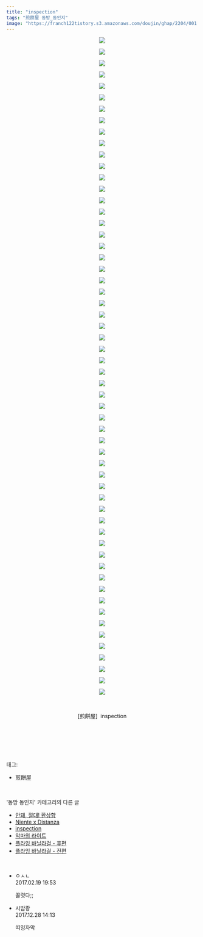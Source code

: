 ```yaml
---
title: "inspection"
tags: "煎餅屋 동방_동인지"
image: "https://franch122tistory.s3.amazonaws.com/doujin/ghap/2204/001.jpg"
---
```

<div class="article">
<p style="text-align: center; clear: none; float: none;"><img src="{{ site.imgserver8 }}/ghap/2204/001.jpg"/></p>
<p style="text-align: center; clear: none; float: none;"><img src="{{ site.imgserver8 }}/ghap/2204/002.jpg"/></p>
<p style="text-align: center; clear: none; float: none;"><img src="{{ site.imgserver8 }}/ghap/2204/003.jpg"/></p>
<p style="text-align: center; clear: none; float: none;"><img src="{{ site.imgserver8 }}/ghap/2204/004.jpg"/></p>
<p style="text-align: center; clear: none; float: none;"><img src="{{ site.imgserver8 }}/ghap/2204/005.jpg"/></p>
<p style="text-align: center; clear: none; float: none;"><img src="{{ site.imgserver8 }}/ghap/2204/006.jpg"/></p>
<p style="text-align: center; clear: none; float: none;"><img src="{{ site.imgserver8 }}/ghap/2204/007.jpg"/></p>
<p style="text-align: center; clear: none; float: none;"><img src="{{ site.imgserver8 }}/ghap/2204/008.jpg"/></p>
<p style="text-align: center; clear: none; float: none;"><img src="{{ site.imgserver8 }}/ghap/2204/009.jpg"/></p>
<p style="text-align: center; clear: none; float: none;"><img src="{{ site.imgserver8 }}/ghap/2204/010.jpg"/></p>
<p style="text-align: center; clear: none; float: none;"><img src="{{ site.imgserver8 }}/ghap/2204/011.jpg"/></p>
<p style="text-align: center; clear: none; float: none;"><img src="{{ site.imgserver8 }}/ghap/2204/012.jpg"/></p>
<p style="text-align: center; clear: none; float: none;"><img src="{{ site.imgserver8 }}/ghap/2204/013.jpg"/></p>
<p style="text-align: center; clear: none; float: none;"><img src="{{ site.imgserver8 }}/ghap/2204/014.jpg"/></p>
<p style="text-align: center; clear: none; float: none;"><img src="{{ site.imgserver8 }}/ghap/2204/015.jpg"/></p>
<p style="text-align: center; clear: none; float: none;"><img src="{{ site.imgserver8 }}/ghap/2204/016.jpg"/></p>
<p style="text-align: center; clear: none; float: none;"><img src="{{ site.imgserver8 }}/ghap/2204/017.jpg"/></p>
<p style="text-align: center; clear: none; float: none;"><img src="{{ site.imgserver8 }}/ghap/2204/018.jpg"/></p>
<p style="text-align: center; clear: none; float: none;"><img src="{{ site.imgserver8 }}/ghap/2204/019.jpg"/></p>
<p style="text-align: center; clear: none; float: none;"><img src="{{ site.imgserver8 }}/ghap/2204/020.jpg"/></p>
<p style="text-align: center; clear: none; float: none;"><img src="{{ site.imgserver8 }}/ghap/2204/021.jpg"/></p>
<p style="text-align: center; clear: none; float: none;"><img src="{{ site.imgserver8 }}/ghap/2204/022.jpg"/></p>
<p style="text-align: center; clear: none; float: none;"><img src="{{ site.imgserver8 }}/ghap/2204/023.jpg"/></p>
<p style="text-align: center; clear: none; float: none;"><img src="{{ site.imgserver8 }}/ghap/2204/024.jpg"/></p>
<p style="text-align: center; clear: none; float: none;"><img src="{{ site.imgserver8 }}/ghap/2204/025.jpg"/></p>
<p style="text-align: center; clear: none; float: none;"><img src="{{ site.imgserver8 }}/ghap/2204/026.jpg"/></p>
<p style="text-align: center; clear: none; float: none;"><img src="{{ site.imgserver8 }}/ghap/2204/027.jpg"/></p>
<p style="text-align: center; clear: none; float: none;"><img src="{{ site.imgserver8 }}/ghap/2204/028.jpg"/></p>
<p style="text-align: center; clear: none; float: none;"><img src="{{ site.imgserver8 }}/ghap/2204/029.jpg"/></p>
<p style="text-align: center; clear: none; float: none;"><img src="{{ site.imgserver8 }}/ghap/2204/030.jpg"/></p>
<p style="text-align: center; clear: none; float: none;"><img src="{{ site.imgserver8 }}/ghap/2204/031.jpg"/></p>
<p style="text-align: center; clear: none; float: none;"><img src="{{ site.imgserver8 }}/ghap/2204/032.jpg"/></p>
<p style="text-align: center; clear: none; float: none;"><img src="{{ site.imgserver8 }}/ghap/2204/033.jpg"/></p>
<p style="text-align: center; clear: none; float: none;"><img src="{{ site.imgserver8 }}/ghap/2204/034.jpg"/></p>
<p style="text-align: center; clear: none; float: none;"><img src="{{ site.imgserver8 }}/ghap/2204/035.jpg"/></p>
<p style="text-align: center; clear: none; float: none;"><img src="{{ site.imgserver8 }}/ghap/2204/036.jpg"/></p>
<p style="text-align: center; clear: none; float: none;"><img src="{{ site.imgserver8 }}/ghap/2204/037.jpg"/></p>
<p style="text-align: center; clear: none; float: none;"><img src="{{ site.imgserver8 }}/ghap/2204/038.jpg"/></p>
<p style="text-align: center; clear: none; float: none;"><img src="{{ site.imgserver8 }}/ghap/2204/039.jpg"/></p>
<p style="text-align: center; clear: none; float: none;"><img src="{{ site.imgserver8 }}/ghap/2204/040.jpg"/></p>
<p style="text-align: center; clear: none; float: none;"><img src="{{ site.imgserver8 }}/ghap/2204/041.jpg"/></p>
<p style="text-align: center; clear: none; float: none;"><img src="{{ site.imgserver8 }}/ghap/2204/042.jpg"/></p>
<p style="text-align: center; clear: none; float: none;"><img src="{{ site.imgserver8 }}/ghap/2204/043.jpg"/></p>
<p style="text-align: center; clear: none; float: none;"><img src="{{ site.imgserver8 }}/ghap/2204/044.jpg"/></p>
<p style="text-align: center; clear: none; float: none;"><img src="{{ site.imgserver8 }}/ghap/2204/045.jpg"/></p>
<p style="text-align: center; clear: none; float: none;"><img src="{{ site.imgserver8 }}/ghap/2204/046.jpg"/></p>
<p style="text-align: center; clear: none; float: none;"><img src="{{ site.imgserver8 }}/ghap/2204/047.jpg"/></p>
<p style="text-align: center; clear: none; float: none;"><img src="{{ site.imgserver8 }}/ghap/2204/048.jpg"/></p>
<p style="text-align: center; clear: none; float: none;"><img src="{{ site.imgserver8 }}/ghap/2204/049.jpg"/></p>
<p style="text-align: center; clear: none; float: none;"><img src="{{ site.imgserver8 }}/ghap/2204/050.jpg"/></p>
<p style="text-align: center; clear: none; float: none;"><img src="{{ site.imgserver8 }}/ghap/2204/051.jpg"/></p>
<p style="text-align: center; clear: none; float: none;"><img src="{{ site.imgserver8 }}/ghap/2204/052.jpg"/></p>
<p style="text-align: center; clear: none; float: none;"><img src="{{ site.imgserver8 }}/ghap/2204/053.jpg"/></p>
<p style="text-align: center; clear: none; float: none;"><img src="{{ site.imgserver8 }}/ghap/2204/054.jpg"/></p>
<p style="text-align: center; clear: none; float: none;"><img src="{{ site.imgserver8 }}/ghap/2204/055.jpg"/></p>
<p style="text-align: center; clear: none; float: none;"><img src="{{ site.imgserver8 }}/ghap/2204/056.jpg"/></p>
<p style="text-align: center; clear: none; float: none;"><img src="{{ site.imgserver8 }}/ghap/2204/057.jpg"/></p>
<p style="text-align: center; clear: none; float: none;"><img src="{{ site.imgserver8 }}/ghap/2204/058.jpg"/></p>
<p style="text-align: center; clear: none; float: none;"><br/></p>
<p style="text-align: center; clear: none; float: none;">[煎餅屋]  inspection</p>
<p style="text-align: center; clear: none; float: none;"><br/></p>
<p><br/></p>
</div><br/>
<div class="tagTrail">
<p>태그: </p>
<ul>
<li>煎餅屋</li>
</ul>
</div><br/>
<div class="another">
<p>'동방 동인지' 카테고리의 다른 글</p>
<ul>
<li><a href="/ghap_2207">안돼, 절대! 환상향</a></li>
<li><a href="/ghap_2205">Niente x Distanza</a></li>
<li><a href="/ghap_2204">inspection</a></li>
<li><a href="/ghap_2203">악마의 라이트</a></li>
<li><a href="/ghap_2202">플라잉 바닐라걸 - 후편</a></li>
<li><a href="/ghap_2201">플라잉 바닐라걸 - 전편</a></li>
</ul>
</div><br/>
<div class="cb_module cb_fluid">
<div class="cb_wrt cb_profile">
<div class="comment">
<ul>
<li class="cb_thumb_off" id="comment14919325">
<div class="cb_comment_area">
<div class="cb_info_area">
<div class="cb_section">
<span class="cb_nick_name">ㅇㅅㄴ</span>
</div>
<div class="cb_section">
<span class="cb_date">2017.02.19 19:53 </span>
</div>
</div>
<div class="cb_dsc_comment">
<p class="cb_dsc">
											꼴렷다;;
										</p>
</div>
</div></li>
<li class="cb_thumb_off" id="comment15161640">
<div class="cb_comment_area">
<div class="cb_info_area">
<div class="cb_section">
<span class="cb_nick_name">시밤쾅</span>
</div>
<div class="cb_section">
<span class="cb_date">2017.12.28 14:13 </span>
</div>
</div>
<div class="cb_dsc_comment">
<p class="cb_dsc">
											띠잉자악
										</p>
</div>
</div></li>
</ul>
</div>
</div><!-- commentList close -->
</div><br/>

